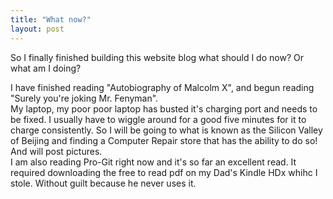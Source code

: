 ```yaml
---
title: "What now?"
layout: post
---
```

So I finally finished building this website blog what should I do now? Or what am I doing?

I have finished reading "Autobiography of Malcolm X", and begun reading "Surely you're joking Mr. Fenyman".  
My laptop, my poor poor laptop has busted it's charging port and needs to be fixed.  I usually have to wiggle around for a good five minutes for it to charge consistently.  So I will be going to what is known as the Silicon Valley of Beijing and finding a Computer Repair store that has the ability to do so! And will post pictures.  
I am also reading Pro-Git right now and it's so far an excellent read.  It required downloading the free to read pdf on my Dad's Kindle HDx whihc I stole.  Without guilt because he never uses it.   
